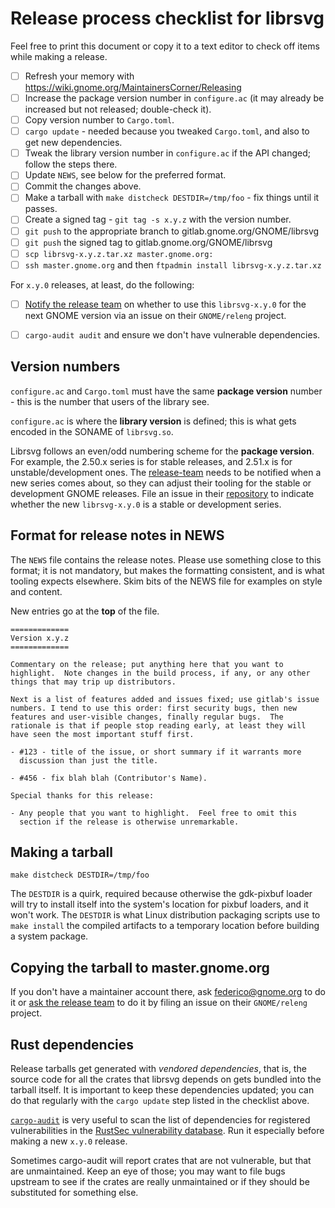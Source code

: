 # Release process checklist for librsvg

Feel free to print this document or copy it to a text editor to check
off items while making a release.

- [ ] Refresh your memory with https://wiki.gnome.org/MaintainersCorner/Releasing
- [ ] Increase the package version number in `configure.ac` (it may
      already be increased but not released; double-check it).
- [ ] Copy version number to `Cargo.toml`.
- [ ] `cargo update` - needed because you tweaked `Cargo.toml`, and
      also to get new dependencies.
- [ ] Tweak the library version number in `configure.ac` if the API changed; follow the steps there.
- [ ] Update `NEWS`, see below for the preferred format.
- [ ] Commit the changes above.
- [ ] Make a tarball with `make distcheck DESTDIR=/tmp/foo` - fix things until it passes.
- [ ] Create a signed tag - `git tag -s x.y.z` with the version number.
- [ ] `git push` to the appropriate branch to gitlab.gnome.org/GNOME/librsvg
- [ ] `git push` the signed tag to gitlab.gnome.org/GNOME/librsvg
- [ ] `scp librsvg-x.y.z.tar.xz master.gnome.org:`
- [ ] `ssh master.gnome.org` and then `ftpadmin install librsvg-x.y.z.tar.xz`
      
For `x.y.0` releases, at least, do the following:

- [ ] [Notify the release team][release-team] on whether to use this
      `librsvg-x.y.0` for the next GNOME version via an issue on their
      `GNOME/releng` project.
      
- [ ] `cargo-audit audit` and ensure we don't have vulnerable dependencies.

## Version numbers

`configure.ac` and `Cargo.toml` must have the same **package version**
number - this is the number that users of the library see.

`configure.ac` is where the **library version** is defined; this is
what gets encoded in the SONAME of `librsvg.so`.

Librsvg follows an even/odd numbering scheme for the **package
version**.  For example, the 2.50.x series is for stable releases, and
2.51.x is for unstable/development ones.  The [release-team] needs to
be notified when a new series comes about, so they can adjust their
tooling for the stable or development GNOME releases.  File an issue
in their [repository][release-team] to indicate whether the new
`librsvg-x.y.0` is a stable or development series.

## Format for release notes in NEWS

The `NEWS` file contains the release notes.  Please use something
close to this format; it is not mandatory, but makes the formatting
consistent, and is what tooling expects elsewhere.  Skim bits of the
NEWS file for examples on style and content.

New entries go at the **top** of the file.

```
=============
Version x.y.z
=============

Commentary on the release; put anything here that you want to
highlight.  Note changes in the build process, if any, or any other
things that may trip up distributors.

Next is a list of features added and issues fixed; use gitlab's issue
numbers. I tend to use this order: first security bugs, then new
features and user-visible changes, finally regular bugs.  The
rationale is that if people stop reading early, at least they will
have seen the most important stuff first.

- #123 - title of the issue, or short summary if it warrants more
  discussion than just the title.

- #456 - fix blah blah (Contributor's Name).

Special thanks for this release:

- Any people that you want to highlight.  Feel free to omit this
  section if the release is otherwise unremarkable.
```

## Making a tarball

```
make distcheck DESTDIR=/tmp/foo
```

The `DESTDIR` is a quirk, required because otherwise the gdk-pixbuf
loader will try to install itself into the system's location for
pixbuf loaders, and it won't work.  The `DESTDIR` is what Linux
distribution packaging scripts use to `make install` the compiled
artifacts to a temporary location before building a system package.

## Copying the tarball to master.gnome.org

If you don't have a maintainer account there, ask federico@gnome.org
to do it or [ask the release team][release-team] to do it by filing an
issue on their `GNOME/releng` project.

[release-team]: https://gitlab.gnome.org/GNOME/releng/-/issues

## Rust dependencies

Release tarballs get generated with *vendored dependencies*, that is,
the source code for all the crates that librsvg depends on gets bundled
into the tarball itself.  It is important to keep these dependencies
updated; you can do that regularly with the `cargo update` step listed
in the checklist above.

[`cargo-audit`][cargo-audit] is very useful to scan the list of
dependencies for registered vulnerabilities in the [RustSec
vulnerability database][rustsec].  Run it especially before making a
new `x.y.0` release.

Sometimes cargo-audit will report crates that are not vulnerable, but
that are unmaintained.  Keep an eye of those; you may want to file
bugs upstream to see if the crates are really unmaintained or if they
should be substituted for something else.

[cargo-audit]: https://github.com/RustSec/cargo-audit
[rustsec]: https://rustsec.org/
